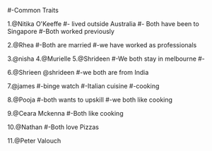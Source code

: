 
#-Common Traits

1.@Nitika O'Keeffe
#- lived outside Australia 
#- Both have been to Singapore
#-Both worked  previously

2.@Rhea
#-Both are married
#-we have worked as professionals

3.@nisha 4.@Murielle 5.@Shrideen
#-We both stay in melbourne
#-  

6.@Shrieen @shrideen
#-we both are from India

7.@james
#-binge watch
#-Italian cuisine
#-cooking

8.@Pooja 
#-both wants to upskill
#-we both like cooking

9.@Ceara Mckenna
#-Both like cooking

10.@Nathan
#-Both love Pizzas

11.@Peter Valouch
